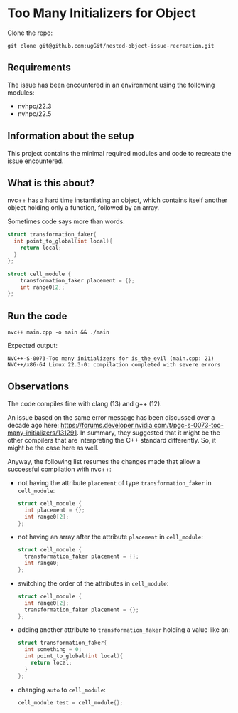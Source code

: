 # Too Many Initializers for Object

Clone the repo:

```
git clone git@github.com:ugGit/nested-object-issue-recreation.git
```

## Requirements
The issue has been encountered in an environment using the following modules:

* nvhpc/22.3
* nvhpc/22.5

## Information about the setup
This project contains the minimal required modules and code to recreate the issue encountered.

## What is this about?
nvc++ has a hard time instantiating an object, which contains itself another object holding only a function, followed by an array.

Sometimes code says more than words:
```cpp
struct transformation_faker{
  int point_to_global(int local){
    return local;
  }
};

struct cell_module {
    transformation_faker placement = {};
    int range0[2];
};
```

## Run the code
```
nvc++ main.cpp -o main && ./main
```

Expected output:
```
NVC++-S-0073-Too many initializers for is_the_evil (main.cpp: 21)
NVC++/x86-64 Linux 22.3-0: compilation completed with severe errors
```

## Observations
The code compiles fine with clang (13) and g++ (12). 

An issue based on the same error message has been discussed over a decade ago here: 
https://forums.developer.nvidia.com/t/pgc-s-0073-too-many-initializers/131291.
In summary, they suggested that it might be the other compilers that are interpreting the C++ standard differently.
So, it might be the case here as well.

Anyway, the following list resumes the changes made that allow a successful compilation with nvc++:

* not having the attribute `placement` of type `transformation_faker` in `cell_module`:
  ```cpp
  struct cell_module {
    int placement = {};
    int range0[2];
  };
  ```

* not having an array after the attribute `placement` in `cell_module`:
  ```cpp
  struct cell_module {
    transformation_faker placement = {};
    int range0;
  };

* switching the order of the attributes in `cell_module`:
  ```cpp
  struct cell_module {
    int range0[2];
    transformation_faker placement = {};
  };
  ```

* adding another attribute to `transformation_faker` holding a value like an:
  ```cpp
  struct transformation_faker{
    int something = 0;
    int point_to_global(int local){
      return local;
    }
  };
  ```

* changing `auto` to `cell_module`:
  ```cpp
  cell_module test = cell_module{};
  ```
